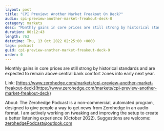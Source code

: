 ```yaml
---
layout: post
title: "CPI Preview: Another Market Freakout On Deck?"
audio: cpi-preview-another-market-freakout-deck-0
category: markets
desc: "Monthly gains in core prices are still strong by historical standards and are expected to remain above central bank comfort zones into early next year."
duration: 00:12:43
length: 763
datetime: Thu, 13 Oct 2022 02:25:00 +0000
tags: podcast
guid: cpi-preview-another-market-freakout-deck-0
order: 0
---
```

Monthly gains in core prices are still strong by historical standards and are expected to remain above central bank comfort zones into early next year.

Link: [https://www.zerohedge.com/markets/cpi-preview-another-market-freakout-deck](https://www.zerohedge.com/markets/cpi-preview-another-market-freakout-deck)

About: The Zerohedge Podcast is a non-commercial, automated program, designed to give people a way to get news from Zerohedge in an audio format.  I am actively working on tweaking and improving the setup to create a better listening experience (October 2022).  Suggestions are welcome: [zerohedgePodcast@outlook.com](mailto:zerohedgePodcast@outlook.com)
